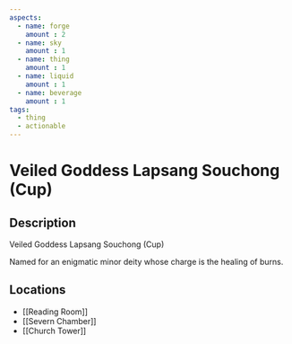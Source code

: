 ```yaml
---
aspects: 
  - name: forge
    amount : 2
  - name: sky
    amount : 1
  - name: thing
    amount : 1
  - name: liquid
    amount : 1
  - name: beverage
    amount : 1
tags:
  - thing
  - actionable
---
```


# Veiled Goddess Lapsang Souchong (Cup)

## Description
Veiled Goddess Lapsang Souchong (Cup)

Named for an enigmatic minor deity whose charge is the healing of burns.
## Locations
- [[Reading Room]]
- [[Severn Chamber]]
- [[Church Tower]]